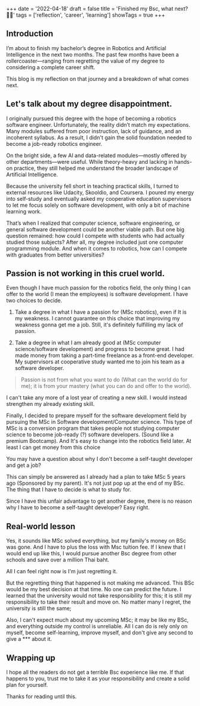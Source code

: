 +++
date = '2022-04-18'
draft = false
title = 'Finished my Bsc, what next? 👨‍🎓'
tags = ['reflection', 'career', 'learning']
showTags = true
+++

## Introduction

I’m about to finish my bachelor’s degree in Robotics and Artificial Intelligence in the next two months. The past few months have been a rollercoaster—ranging from regretting the value of my degree to considering a complete career shift.

This blog is my reflection on that journey and a breakdown of what comes next.

## Let's talk about my degree disappointment.

I originally pursued this degree with the hope of becoming a robotics software engineer. Unfortunately, the reality didn’t match my expectations. Many modules suffered from poor instruction, lack of guidance, and an incoherent syllabus. As a result, I didn't gain the solid foundation needed to become a job-ready robotics engineer.

On the bright side, a few AI and data-related modules—mostly offered by other departments—were useful. While theory-heavy and lacking in hands-on practice, they still helped me understand the broader landscape of Artificial Intelligence.

Because the university fell short in teaching practical skills, I turned to external resources like Udacity, Skooldio, and Coursera. I poured my energy into self-study and eventually asked my cooperative education supervisors to let me focus solely on software development, with only a bit of machine learning work.

That’s when I realized that computer science, software engineering, or general software development could be another viable path. But one big question remained: how could I compete with students who had actually studied those subjects? After all, my degree included just one computer programming module. And when it comes to robotics, how can I compete with graduates from better universities?

## Passion is not working in this cruel world.

Even though I have much passion for the robotics field, the only thing I can offer to the world (I mean the employees) is software development. I have two choices to decide.

1. Take a degree in what I have a passion for (MSc robotics), even if It is my weakness. I cannot guarantee on this choice that improving my weakness gonna get me a job. Still, it's definitely fulfilling my lack of passion.

2. Take a degree in what I am already good at (MSc computer science/software development) and progress to become great. I had made money from taking a part-time freelance as a front-end developer. My supervisors at cooperative study wanted me to join his team as a software developer.

> Passion is not from what you want to do (What can the world do for me); it is from your mastery (what you can do and offer to the world).

I can't take any more of a lost year of creating a new skill. I would instead strengthen my already existing skill.

Finally, I decided to prepare myself for the software development field by pursuing the MSc in Software development/Computer science. This type of MSc is a conversion program that takes people not studying computer science to become job-ready (?) software developers. (Sound like a premium Bootcamp). And It's easy to change into the robotics field later. At least I can get money from this choice

You may have a question about why I don't become a self-taught developer and get a job?

This can simply be answered as I already had a plan to take MSc 5 years ago (Sponsored by my parent). It's not just pop up at the end of my BSc. The thing that I have to decide is what to study for.

Since I have this unfair advantage to get another degree, there is no reason why I have to become a self-taught developer? Easy right.

## Real-world lesson

Yes, it sounds like MSc solved everything, but my family's money on BSc was gone. And I have to plus the loss with Msc tuition fee. If I knew that I would end up like this, I would pursue another Bsc degree from other schools and save over a million Thai baht.

All I can feel right now is I'm just regretting it.

But the regretting thing that happened is not making me advanced. This BSc would be my best decision at that time. No one can predict the future. I learned that the university would not take responsibility for this; it is still my responsibility to take their result and move on. No matter many I regret, the university is still the same;

Also, I can't expect much about my upcoming MSc; it may be like my BSc, and everything outside my control is unreliable. All I can do is rely only on myself, become self-learning, improve myself, and don't give any second to give a \*\*\* about it.

## Wrapping up

I hope all the readers do not get a terrible Bsc experience like me. If that happens to you, trust me to take it as your responsibility and create a solid plan for yourself.

Thanks for reading until this.
